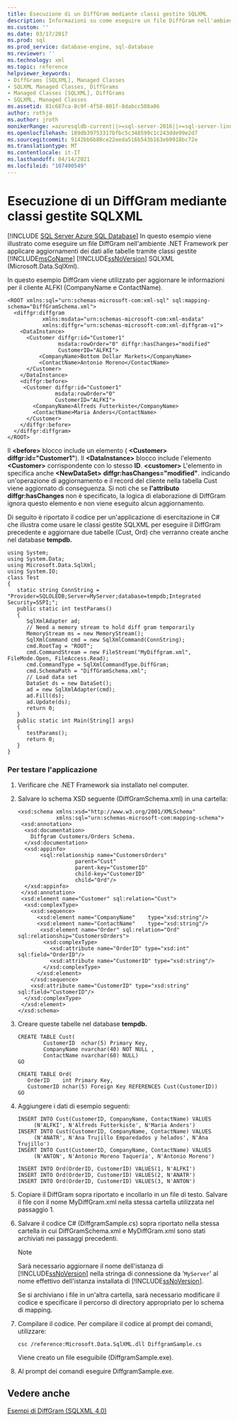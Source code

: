 ```yaml
---
title: Esecuzione di un DiffGram mediante classi gestite SQLXML
description: Informazioni su come eseguire un file DiffGram nell'ambiente Microsoft .NET Framework per applicare aggiornamenti dei dati alle tabelle SQL Server usando classi gestite SQLXML.
ms.custom: ''
ms.date: 03/17/2017
ms.prod: sql
ms.prod_service: database-engine, sql-database
ms.reviewer: ''
ms.technology: xml
ms.topic: reference
helpviewer_keywords:
- DiffGrams [SQLXML], Managed Classes
- SQLXML Managed Classes, DiffGrams
- Managed Classes [SQLXML], DiffGrams
- SQLXML, Managed Classes
ms.assetid: 81c687ca-8c9f-4f58-801f-8dabcc508a06
author: rothja
ms.author: jroth
monikerRange: =azuresqldb-current||>=sql-server-2016||>=sql-server-linux-2017||=azuresqldb-mi-current
ms.openlocfilehash: 189db39753317bfbc5c348599c1c243dde99e2d7
ms.sourcegitcommit: 9142bb6b80ce22eeda516b543b163eb9918bc72e
ms.translationtype: MT
ms.contentlocale: it-IT
ms.lasthandoff: 04/14/2021
ms.locfileid: "107490549"
---
```

# <a name="executing-a-diffgram-by-using-sqlxml-managed-classes"></a>Esecuzione di un DiffGram mediante classi gestite SQLXML
[!INCLUDE [SQL Server Azure SQL Database](../../../includes/applies-to-version/sql-asdb.md)]
  In questo esempio viene illustrato come eseguire un file DiffGram nell'ambiente .NET Framework per applicare aggiornamenti dei dati alle tabelle tramite classi gestite [!INCLUDE[msCoName](../../../includes/msconame-md.md)] [!INCLUDE[ssNoVersion](../../../includes/ssnoversion-md.md)] SQLXML (Microsoft.Data.SqlXml).  
  
 In questo esempio DiffGram viene utilizzato per aggiornare le informazioni per il cliente ALFKI (CompanyName e ContactName).  
  
```  
<ROOT xmlns:sql="urn:schemas-microsoft-com:xml-sql" sql:mapping-schema="DiffGramSchema.xml">  
  <diffgr:diffgram   
           xmlns:msdata="urn:schemas-microsoft-com:xml-msdata"   
           xmlns:diffgr="urn:schemas-microsoft-com:xml-diffgram-v1">  
    <DataInstance>  
      <Customer diffgr:id="Customer1"   
                msdata:rowOrder="0" diffgr:hasChanges="modified"   
                CustomerID="ALFKI">  
          <CompanyName>Bottom Dollar Markets</CompanyName>  
          <ContactName>Antonio Moreno</ContactName>  
      </Customer>  
    </DataInstance>  
    <diffgr:before>  
     <Customer diffgr:id="Customer1"   
               msdata:rowOrder="0"   
               CustomerID="ALFKI">  
        <CompanyName>Alfreds Futterkiste</CompanyName>  
        <ContactName>Maria Anders</ContactName>  
      </Customer>  
    </diffgr:before>  
  </diffgr:diffgram>  
</ROOT>  
```  
  
 Il **\<before>** blocco include un elemento ( **\<Customer>** **diffgr:id="Customer1"**). Il **\<DataInstance>** blocco include l'elemento **\<Customer>** corrispondente con lo stesso **ID**. **\<customer>** L'elemento in specifica anche **\<NewDataSet>** **diffgr:hasChanges="modified"**. indicando un'operazione di aggiornamento e il record del cliente nella tabella Cust viene aggiornato di conseguenza. Si noti che se **l'attributo diffgr:hasChanges** non è specificato, la logica di elaborazione di DiffGram ignora questo elemento e non viene eseguito alcun aggiornamento.  
  
 Di seguito è riportato il codice per un'applicazione di esercitazione in C# che illustra come usare le classi gestite SQLXML per eseguire il DiffGram precedente e aggiornare due tabelle (Cust, Ord) che verranno create anche nel database **tempdb.**  
  
```  
using System;  
using System.Data;  
using Microsoft.Data.SqlXml;  
using System.IO;  
class Test  
{  
   static string ConnString = "Provider=SQLOLEDB;Server=MyServer;database=tempdb;Integrated Security=SSPI;";  
   public static int testParams()  
   {  
      SqlXmlAdapter ad;  
      // Need a memory stream to hold diff gram temporarily  
      MemoryStream ms = new MemoryStream();  
      SqlXmlCommand cmd = new SqlXmlCommand(ConnString);  
      cmd.RootTag = "ROOT";  
      cmd.CommandStream = new FileStream("MyDiffgram.xml", FileMode.Open, FileAccess.Read);  
      cmd.CommandType = SqlXmlCommandType.DiffGram;  
      cmd.SchemaPath = "DiffGramSchema.xml";  
      // Load data set  
      DataSet ds = new DataSet();  
      ad = new SqlXmlAdapter(cmd);  
      ad.Fill(ds);  
      ad.Update(ds);  
      return 0;  
   }  
   public static int Main(String[] args)  
   {  
      testParams();  
      return 0;  
   }  
}  
```  
  
### <a name="to-test-the-application"></a>Per testare l'applicazione  
  
1.  Verificare che .NET Framework sia installato nel computer.  
  
2.  Salvare lo schema XSD seguente (DiffGramSchema.xml) in una cartella:  
  
    ```  
    <xsd:schema xmlns:xsd="http://www.w3.org/2001/XMLSchema"  
                xmlns:sql="urn:schemas-microsoft-com:mapping-schema">  
     <xsd:annotation>  
      <xsd:documentation>  
        Diffgram Customers/Orders Schema.  
      </xsd:documentation>  
      <xsd:appinfo>  
           <sql:relationship name="CustomersOrders"   
                      parent="Cust"  
                      parent-key="CustomerID"  
                      child-key="CustomerID"  
                      child="Ord"/>  
      </xsd:appinfo>  
     </xsd:annotation>  
     <xsd:element name="Customer" sql:relation="Cust">  
      <xsd:complexType>  
        <xsd:sequence>  
          <xsd:element name="CompanyName"    type="xsd:string"/>  
          <xsd:element name="ContactName"    type="xsd:string"/>  
           <xsd:element name="Order" sql:relation="Ord" sql:relationship="CustomersOrders">  
            <xsd:complexType>  
              <xsd:attribute name="OrderID" type="xsd:int" sql:field="OrderID"/>  
              <xsd:attribute name="CustomerID" type="xsd:string"/>  
            </xsd:complexType>  
          </xsd:element>  
        </xsd:sequence>  
        <xsd:attribute name="CustomerID" type="xsd:string" sql:field="CustomerID"/>  
      </xsd:complexType>  
     </xsd:element>  
    </xsd:schema>  
    ```  
  
3.  Creare queste tabelle nel database **tempdb.**  
  
    ```  
    CREATE TABLE Cust(  
            CustomerID  nchar(5) Primary Key,  
            CompanyName nvarchar(40) NOT NULL ,  
            ContactName nvarchar(60) NULL)  
    GO  
  
    CREATE TABLE Ord(  
       OrderID    int Primary Key,  
       CustomerID nchar(5) Foreign Key REFERENCES Cust(CustomerID))  
    GO  
    ```  
  
4.  Aggiungere i dati di esempio seguenti:  
  
    ```  
    INSERT INTO Cust(CustomerID, CompanyName, ContactName) VALUES  
         (N'ALFKI', N'Alfreds Futterkiste', N'Maria Anders')  
    INSERT INTO Cust(CustomerID, CompanyName, ContactName) VALUES  
         (N'ANATR', N'Ana Trujillo Emparedados y helados', N'Ana Trujillo')  
    INSERT INTO Cust(CustomerID, CompanyName, ContactName) VALUES  
         (N'ANTON', N'Antonio Moreno Taquería', N'Antonio Moreno')  
  
    INSERT INTO Ord(OrderID, CustomerID) VALUES(1, N'ALFKI')  
    INSERT INTO Ord(OrderID, CustomerID) VALUES(2, N'ANATR')  
    INSERT INTO Ord(OrderID, CustomerID) VALUES(3, N'ANTON')  
    ```  
  
5.  Copiare il DiffGram sopra riportato e incollarlo in un file di testo. Salvare il file con il nome MyDiffGram.xml nella stessa cartella utilizzata nel passaggio 1.  
  
6.  Salvare il codice C# (DiffgramSample.cs) sopra riportato nella stessa cartella in cui DiffGramSchema.xml e MyDiffGram.xml sono stati archiviati nei passaggi precedenti.  
  
    > [!NOTE]  
    >  Sarà necessario aggiornare il nome dell'istanza di [!INCLUDE[ssNoVersion](../../../includes/ssnoversion-md.md)] nella stringa di connessione da '`MyServer`' al nome effettivo dell'istanza installata di [!INCLUDE[ssNoVersion](../../../includes/ssnoversion-md.md)].  
  
     Se si archiviano i file in un'altra cartella, sarà necessario modificare il codice e specificare il percorso di directory appropriato per lo schema di mapping.  
  
7.  Compilare il codice. Per compilare il codice al prompt dei comandi, utilizzare:  
  
    ```  
    csc /reference:Microsoft.Data.SqlXML.dll DiffgramSample.cs  
    ```  
  
     Viene creato un file eseguibile (DiffgramSample.exe).  
  
8.  Al prompt dei comandi eseguire DiffgramSample.exe.  
  
## <a name="see-also"></a>Vedere anche  
 [Esempi di DiffGram &#40;SQLXML 4.0&#41;](../../../relational-databases/sqlxml-annotated-xsd-schemas-xpath-queries/diffgram/diffgram-examples-sqlxml-4-0.md)  
  
  
